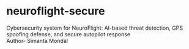 # neuroflight-secure
Cybersecurity system for NeuroFlight: AI-based threat detection, GPS spoofing defense, and secure autopilot response
<br>
Author- Simanta Mondal

